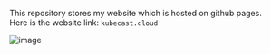 This repository stores my website which is hosted on github pages. <br>
Here is the website link: ``` kubecast.cloud ```

![image](https://github.com/ksilva-kwn/my-new-portfolio/assets/99221604/8e051825-b26e-42d2-83e4-948e916de825)
